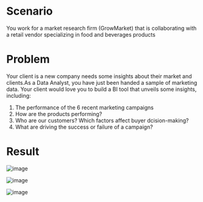 # Scenario
You work for a market research firm (GrowMarket) that is collaborating with a retail vendor specializing in food and beverages products

# Problem
Your client is a new company needs some insights about their market and clients.As a Data Analyst, you have just been handed a sample of marketing data. Your client would love you to build a BI tool that unveils some insights, including:
1. The performance of the 6 recent marketing campaigns
2. How are the products performing?
3. Who are our customers? Which factors affect buyer dcision-making?
4. What are driving the success or failure of a campaign?

# Result

![image](https://github.com/han-nguyen97/campaignreport/assets/83593831/28575833-5f8b-46a5-9b00-896b91502b4e)

![image](https://github.com/han-nguyen97/campaignreport/assets/83593831/7a362e23-d635-4503-8190-5d3a5a1742aa)

![image](https://github.com/han-nguyen97/campaignreport/assets/83593831/61b415cb-521f-4e9a-ac61-d73e0c8696b8)


